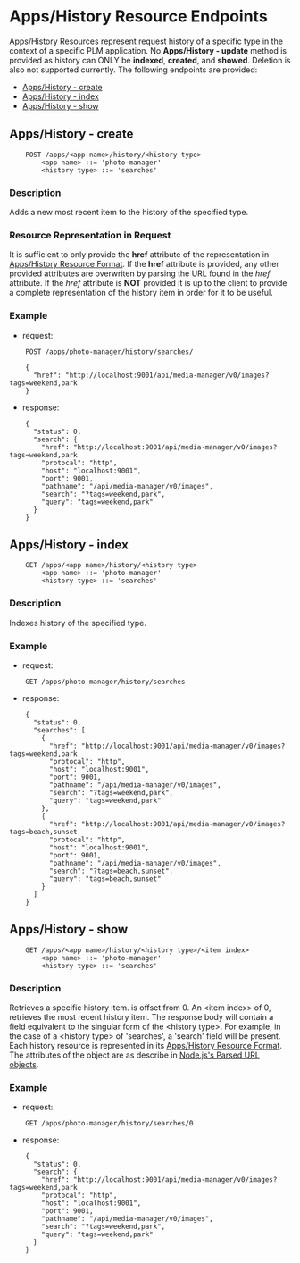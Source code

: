 # Apps/History Resource Endpoints

Apps/History Resources represent request history of a specific type in the context of a specific PLM application. No **Apps/History - update** method is provided as history can ONLY be **indexed**, **created**, and **showed**. Deletion is also not supported currently. The following endpoints are provided:

  * [Apps/History - create](#apps-history-create)
  * [Apps/History - index](#apps-history-index)
  * [Apps/History - show](#apps-history-show)

<a name="apps-history-create"></a>
## Apps/History - create

```
    POST /apps/<app name>/history/<history type>
        <app name> ::= 'photo-manager'
        <history type> ::= 'searches'
```

### Description

Adds a new most recent item to the history of the specified type.

### Resource Representation in Request

It is sufficient to only provide the **href** attribute of the representation in [Apps/History Resource Format](#apps-history-resource-format). If the **href** attribute is provided, any other provided attributes are overwriten by parsing the URL found in the *href* attribute. If the *href* attribute is **NOT** provided it is up to the client to provide a complete representation of the history item in order for it to be useful.

### Example

  * request:

```
    POST /apps/photo-manager/history/searches/

    {
      "href": "http://localhost:9001/api/media-manager/v0/images?tags=weekend,park
    }
```
  * response:

```
    {
      "status": 0,
      "search": {
        "href": "http://localhost:9001/api/media-manager/v0/images?tags=weekend,park
        "protocal": "http",
        "host": "localhost:9001",
        "port": 9001,
        "pathname": "/api/media-manager/v0/images",
        "search": "?tags=weekend,park",
        "query": "tags=weekend,park"
      }
    }
```

<a name="apps-history-index"></a>
## Apps/History - index

```
    GET /apps/<app name>/history/<history type>
        <app name> ::= 'photo-manager'
        <history type> ::= 'searches'
```

### Description

Indexes history of the specified type.

### Example

  * request:

```
    GET /apps/photo-manager/history/searches
```
  * response:

```
    {
      "status": 0,
      "searches": [
        {
          "href": "http://localhost:9001/api/media-manager/v0/images?tags=weekend,park
          "protocal": "http",
          "host": "localhost:9001",
          "port": 9001,
          "pathname": "/api/media-manager/v0/images",
          "search": "?tags=weekend,park",
          "query": "tags=weekend,park"
        },
        {
          "href": "http://localhost:9001/api/media-manager/v0/images?tags=beach,sunset
          "protocal": "http",
          "host": "localhost:9001",
          "port": 9001,
          "pathname": "/api/media-manager/v0/images",
          "search": "?tags=beach,sunset",
          "query": "tags=beach,sunset"
        }
      ]
    }
```


<a name="apps-history-show"></a>
## Apps/History - show

```
    GET /apps/<app name>/history/<history type>/<item index>
        <app name> ::= 'photo-manager'
        <history type> ::= 'searches'
```

### Description

Retrieves a specific history item. <item index> is offset from 0. An \<item index\> of 0, retrieves the most recent history item. The response body will contain a field equivalent to the singular form of the \<history type\>. For example, in the case of a \<history type\> of 'searches', a 'search' field will be present. Each history resource is represented in its [Apps/History Resource Format](#apps-history-resource-format). The attributes of the object are as describe in [Node.js's Parsed URL objects](http://nodejs.org/api/url.html).

### Example

  * request:

```
    GET /apps/photo-manager/history/searches/0
```
  * response:

```
    {
      "status": 0,
      "search": {
        "href": "http://localhost:9001/api/media-manager/v0/images?tags=weekend,park
        "protocal": "http",
        "host": "localhost:9001",
        "port": 9001,
        "pathname": "/api/media-manager/v0/images",
        "search": "?tags=weekend,park",
        "query": "tags=weekend,park"
      }
    }
```